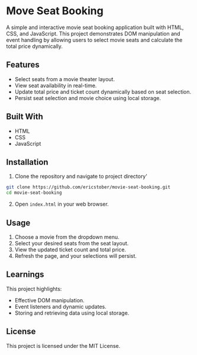 # Move Seat Booking

A simple and interactive movie seat booking application built with HTML, CSS, and JavaScript. This project demonstrates DOM manipulation and event handling by allowing users to select movie seats and calculate the total price dynamically.

## Features

- Select seats from a movie theater layout.
- View seat availability in real-time.
- Update total price and ticket count dynamically based on seat selection.
- Persist seat selection and movie choice using local storage.

## Built With

- HTML
- CSS
- JavaScript

## Installation

1. Clone the repository and navigate to project directory'

```bash
git clone https://github.com/ericstober/movie-seat-booking.git
cd movie-seat-booking
```

2. Open `index.html` in your web browser.

## Usage

1. Choose a movie from the dropdown menu.
2. Select your desired seats from the seat layout.
3. View the updated ticket count and total price.
4. Refresh the page, and your selections will persist.

## Learnings

This project highlights:

- Effective DOM manipulation.
- Event listeners and dynamic updates.
- Storing and retrieving data using local storage.

## License

This project is licensed under the MIT License.
